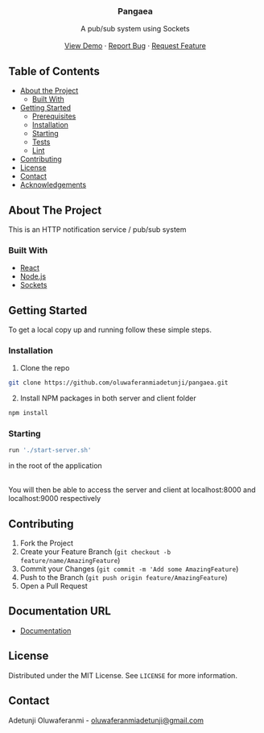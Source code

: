 
<p align="center">
 
  <h3 align="center">Pangaea</h3>

  <p align="center">
    A pub/sub system using Sockets
    <br />
    <br />
    <a href=" http://104.131.55.240:8000">View Demo</a>
    ·
    <a href="https://github.com/oluwaferanmiadetunji/pangaea/issues">Report Bug</a>
    ·
    <a href="https://github.com/oluwaferanmiadetunji/pangaea/issues">Request Feature</a>
  </p>
</p>

<!-- TABLE OF CONTENTS -->
## Table of Contents

* [About the Project](#about-the-project)
  * [Built With](#built-with)
* [Getting Started](#getting-started)
  * [Prerequisites](#prerequisites)
  * [Installation](#installation)
  * [Starting](#starting)
  * [Tests](#tests)
  * [Lint](#lint)
* [Contributing](#contributing)
* [License](#license)
* [Contact](#contact)
* [Acknowledgements](#acknowledgements)



<!-- ABOUT THE PROJECT -->
## About The Project
This is an HTTP notification service / pub/sub system

### Built With

* [React](https://reactjs.org/)
* [Node.js](https://nodejs.org/en/)
* [Sockets](https://socket.io/)


<!-- GETTING STARTED -->
## Getting Started

To get a local copy up and running follow these simple steps.

### Installation

1. Clone the repo
```sh
git clone https://github.com/oluwaferanmiadetunji/pangaea.git
```
2. Install NPM packages in both server and client folder
```sh
npm install
```

### Starting

```sh
run './start-server.sh' 
``` 
in the root of the application
<br/>
<br/>

You will then be able to access the server and client at localhost:8000 and localhost:9000 respectively



<!-- CONTRIBUTING -->
## Contributing
<!--
Contributions are what make the open source community such an amazing place to be learn, inspire, and create. Any contributions you make are **greatly appreciated**.
-->

1. Fork the Project
2. Create your Feature Branch (`git checkout -b feature/name/AmazingFeature`)
3. Commit your Changes (`git commit -m 'Add some AmazingFeature`)
4. Push to the Branch (`git push origin feature/AmazingFeature`)
5. Open a Pull Request

## Documentation URL
* [Documentation](https://documenter.getpostman.com/view/12669042/TzRREUoz)
<!-- LICENSE -->
## License

Distributed under the MIT License. See `LICENSE` for more information.

<!-- CONTACT -->
## Contact

Adetunji Oluwaferanmi - oluwaferanmiadetunji@gmail.com



